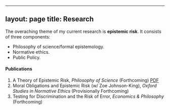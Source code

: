 
---
layout: page
title: Research
---
The overaching theme of my current research is **epistemic risk**. It consists of three components:
  - Philosophy of science/formal epistemology. 
  - Normative ethics. 
  - Public Policy. 

#### Publications 

  1. A Theory of Epistemic Risk, _Philosophy of Science_ (Forthcoming) 
     [PDF](/_research/testfile.md)
  2. Moral Obligations and Epistemic Risk (w/ Zoe Johnson-King), _Oxford Studies in Normative Ethics_ (Provisionally Forthcoming) 
  3. Testing for Discrimination and the Risk of Error, _Economics & Philosophy_ (Forthcoming)
